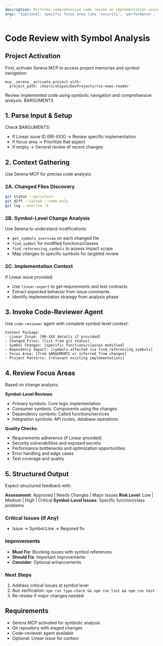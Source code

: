 ```yaml
---
description: Performs comprehensive code review on implementation using symbolic analysis and structured feedback
args: "[optional: specific focus area like 'security', 'performance', 'architecture', or Linear issue ID]"
---
```


# Code Review with Symbol Analysis

## Project Activation

First, activate Serena MCP to access project memories and symbol navigation:

```
mcp__serena__activate_project with:
  project_path: /Users/shayon/DevProjects/rss-news-reader
```

Review implemented code using symbolic navigation and comprehensive analysis: $ARGUMENTS

## 1. Parse Input & Setup

Check $ARGUMENTS:

- If Linear issue ID (RR-XXX) → Review specific implementation
- If focus area → Prioritize that aspect
- If empty → General review of recent changes

## 2. Context Gathering

Use Serena MCP for precise code analysis:

### 2A. Changed Files Discovery

```bash
git status --porcelain
git diff --cached --name-only
git log --oneline -5
```

### 2B. Symbol-Level Change Analysis

Use Serena to understand modifications:

- `get_symbols_overview` on each changed file
- `find_symbol` for modified functions/classes
- `find_referencing_symbols` to assess impact scope
- Map changes to specific symbols for targeted review

### 2C. Implementation Context

If Linear issue provided:

- Use `linear-expert` to get requirements and test contracts
- Extract expected behavior from issue comments
- Identify implementation strategy from analysis phase

## 3. Invoke Code-Reviewer Agent

Use `code-reviewer` agent with complete symbol-level context:

```
Context Package:
- Linear Issue: [RR-XXX details if provided]
- Changed Files: [list from git status]
- Symbol Changes: [specific functions/classes modified]
- Dependency Impact: [symbols affected via find_referencing_symbols]
- Focus Area: [from $ARGUMENTS or inferred from changes]
- Project Patterns: [relevant existing implementations]
```

## 4. Review Focus Areas

Based on change analysis:

**Symbol-Level Reviews**:

- Primary symbols: Core logic implementation
- Consumer symbols: Components using the changes
- Dependency symbols: Called functions/services
- Integration symbols: API routes, database operations

**Quality Checks**:

- Requirements adherence (if Linear provided)
- Security vulnerabilities and exposed secrets
- Performance bottlenecks and optimization opportunities
- Error handling and edge cases
- Test coverage and quality

## 5. Structured Output

Expect structured feedback with:

**Assessment**: Approved | Needs Changes | Major Issues
**Risk Level**: Low | Medium | High | Critical
**Symbol-Level Issues**: Specific function/class problems

### Critical Issues (If Any)

- Issue → Symbol:Line → Required fix

### Improvements

- **Must Fix**: Blocking issues with symbol references
- **Should Fix**: Important improvements
- **Consider**: Optional enhancements

### Next Steps

1. Address critical issues at symbol level
2. Run verification: `npm run type-check && npm run lint && npm run test`
3. Re-review if major changes needed

## Requirements

- Serena MCP activated for symbolic analysis
- Git repository with staged changes
- Code-reviewer agent available
- Optional: Linear issue for context
